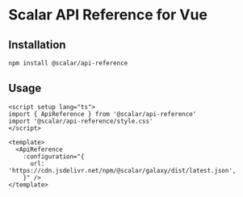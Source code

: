 # Scalar API Reference for Vue

## Installation

```bash
npm install @scalar/api-reference
```

## Usage

```vue
<script setup lang="ts">
import { ApiReference } from '@scalar/api-reference'
import '@scalar/api-reference/style.css'
</script>

<template>
  <ApiReference
    :configuration="{
      url: 'https://cdn.jsdelivr.net/npm/@scalar/galaxy/dist/latest.json',
    }" />
</template>
```
